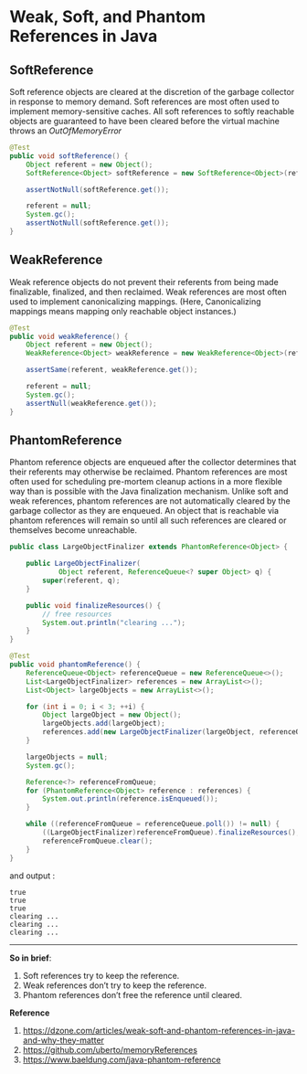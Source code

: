 # Weak, Soft, and Phantom References in Java

## SoftReference
Soft reference objects are cleared at the discretion of the garbage collector in response to memory demand. 
Soft references are most often used to implement memory-sensitive caches. 
All soft references to softly reachable objects are guaranteed to have been cleared before the virtual machine throws an *OutOfMemoryError*

```java
@Test
public void softReference() {
    Object referent = new Object();
    SoftReference<Object> softReference = new SoftReference<Object>(referent);

    assertNotNull(softReference.get());

    referent = null;
    System.gc();
    assertNotNull(softReference.get());
}
```

## WeakReference 
Weak reference objects do not prevent their referents from being made finalizable, finalized, and then reclaimed. 
Weak references are most often used to implement canonicalizing mappings. 
(Here, Canonicalizing mappings means mapping only reachable object instances.)

```java
@Test
public void weakReference() {
    Object referent = new Object();
    WeakReference<Object> weakReference = new WeakReference<Object>(referent);

    assertSame(referent, weakReference.get());

    referent = null;
    System.gc();
    assertNull(weakReference.get());
}
```

## PhantomReference 
Phantom reference objects are enqueued after the collector determines that their referents may otherwise be reclaimed. 
Phantom references are most often used for scheduling pre-mortem cleanup actions in a more flexible way than is possible with the Java finalization mechanism. 
Unlike soft and weak references, phantom references are not automatically cleared by the garbage collector as they are enqueued. 
An object that is reachable via phantom references will remain so until all such references are cleared or themselves become unreachable.

```java
public class LargeObjectFinalizer extends PhantomReference<Object> {

    public LargeObjectFinalizer(
            Object referent, ReferenceQueue<? super Object> q) {
        super(referent, q);
    }

    public void finalizeResources() {
        // free resources
        System.out.println("clearing ...");
    }
}
```

```java
@Test
public void phantomReference() {
    ReferenceQueue<Object> referenceQueue = new ReferenceQueue<>();
    List<LargeObjectFinalizer> references = new ArrayList<>();
    List<Object> largeObjects = new ArrayList<>();

    for (int i = 0; i < 3; ++i) {
        Object largeObject = new Object();
        largeObjects.add(largeObject);
        references.add(new LargeObjectFinalizer(largeObject, referenceQueue));
    }

    largeObjects = null;
    System.gc();

    Reference<?> referenceFromQueue;
    for (PhantomReference<Object> reference : references) {
        System.out.println(reference.isEnqueued());
    }

    while ((referenceFromQueue = referenceQueue.poll()) != null) {
        ((LargeObjectFinalizer)referenceFromQueue).finalizeResources();
        referenceFromQueue.clear();
    }
}
```
and output : 
```
true
true
true
clearing ...
clearing ...
clearing ...
```

---

**So in brief**: 
1. Soft references try to keep the reference. 
2. Weak references don’t try to keep the reference. 
3. Phantom references don’t free the reference until cleared.

**Reference**

1. https://dzone.com/articles/weak-soft-and-phantom-references-in-java-and-why-they-matter
2. https://github.com/uberto/memoryReferences
3. https://www.baeldung.com/java-phantom-reference
